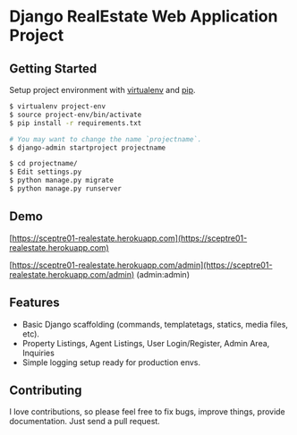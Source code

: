 # Django RealEstate Web Application Project

## Getting Started

Setup project environment with [virtualenv](https://virtualenv.pypa.io) and [pip](https://pip.pypa.io).

```bash
$ virtualenv project-env
$ source project-env/bin/activate
$ pip install -r requirements.txt

# You may want to change the name `projectname`.
$ django-admin startproject projectname

$ cd projectname/
$ Edit settings.py
$ python manage.py migrate
$ python manage.py runserver
```

## Demo
[https://sceptre01-realestate.herokuapp.com](https://sceptre01-realestate.herokuapp.com)

[https://sceptre01-realestate.herokuapp.com/admin](https://sceptre01-realestate.herokuapp.com/admin)
(admin:admin)

## Features

* Basic Django scaffolding (commands, templatetags, statics, media files, etc).
* Property Listings, Agent Listings, User Login/Register, Admin Area, Inquiries
* Simple logging setup ready for production envs.

## Contributing

I love contributions, so please feel free to fix bugs, improve things, provide documentation. Just send a pull request.
